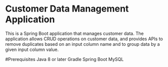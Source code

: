 # Customer Data Management Application
This is a Spring Boot application that manages customer data. The application allows CRUD operations on customer data, and provides APIs to remove duplicates based on an input column name and to group data by a given input column value.

#Prerequisites
Java 8 or later
Gradle
Spring Boot
MySQL
